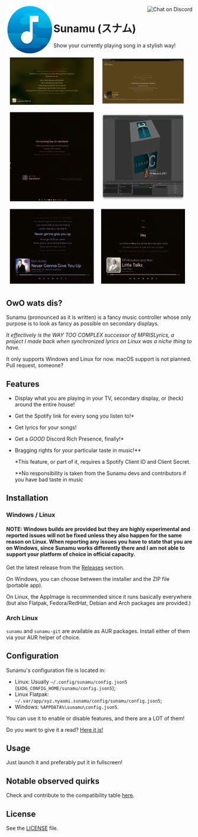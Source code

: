 <img alt="Logo" src="assets/icons/icon.svg" width="128px" height="128px" align="left"/>
<a href="https://discord.gg/cnkMUu9Z7b"><img alt="Chat on Discord" align="right" src="https://img.shields.io/discord/1002639896600645732?color=blue&label=Chat%20on%20Discord&logo=discord&logoColor=white&style=for-the-badge"></a>

# Sunamu (スナム)
Show your currently playing song in a stylish way!

<div style="display: flex; justify-items: space-between; flex-wrap: wrap; width: 100%">
<img alt="Lyrics preview" src="assets/preview_lyrics.png" style="width: 45%; height: auto; margin: 2%" />
<img alt="Browser preview" src="assets/preview_browser.png" style="width: 45%; height: auto; margin: 2%" />
<img alt="Widget preview" src="assets/preview_widget.png" style="width: 45%; height: auto; margin: 2%" />
<img alt="OBS source preview" src="assets/preview_obs.png" style="width: 45%; height: auto; margin: 2%" />
<img alt="Sunamu will never gonna give you up" src="assets/preview_widget_2.png" style="width: 45%; height: auto; margin: 2%" />
<img alt="Hey!" src="assets/preview_widget_3.png" style="width: 45%; height: auto; margin: 2%" />

</div>

## OwO wats dis?

Sunamu (pronounced as it is written) is a fancy music controller whose only purpose is to look as fancy as possible on secondary displays.

_It effectively is the WAY TOO COMPLEX successor of MPRISLyrics, a project I made back when synchronized lyrics on Linux was a niche thing to have._

It only supports Windows and Linux for now. macOS support is not planned. Pull request, someone?

## Features

- Display what you are playing in your TV, secondary display, or (heck) around the entire house!
- Get the Spotify link for every song you listen to!*
- Get lyrics for your songs!
- Get a _GOOD_ Discord Rich Presence, finally!*
- Bragging rights for your particular taste in music!**

  *This feature, or part of it, requires a Spotify Client ID and Client Secret.

  **No responsibility is taken from the Sunamu devs and contributors if you have bad taste in music

## Installation

### Windows / Linux

#### NOTE: Windows builds are provided but they are highly experimental and reported issues will not be fixed unless they also happen for the same reason on Linux. When reporting any issues you have to state that you are on Windows, since Sunamu works differently there and I am not able to support your platform of choice in official capacity.

Get the latest release from the [Releases](https://github.com/NyaomiDEV/Sunamu/releases/latest) section.

On Windows, you can choose between the installer and the ZIP file (portable app).

On Linux, the AppImage is recommended since it runs basically everywhere (but also Flatpak, Fedora/RedHat, Debian and Arch packages are provided.)

### Arch Linux

`sunamu` and `sunamu-git` are available as AUR packages. Install either of them via your AUR helper of choice.

## Configuration

Sunamu's configuration file is located in:
- Linux: Usually `~/.config/sunamu/config.json5` (`$XDG_CONFIG_HOME/sunamu/config.json5`);
- Linux Flatpak: `~/.var/app/xyz.nyaomi.sunamu/config/sunamu/config.json5`;
- Windows: `%APPDATA%\sunamu\config.json5`.

You can use it to enable or disable features, and there are a LOT of them!

Do you want to give it a read? [Here it is!](assets/config.json5)

## Usage

Just launch it and preferably put it in fullscreen!

## Notable observed quirks

Check and contribute to the compatibility table [here](COMPATIBILITY.md).

## License

See the [LICENSE](LICENSE) file.
